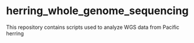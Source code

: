 # herring_whole_genome_sequencing
This repository contains scripts used to analyze WGS data from Pacific herring
